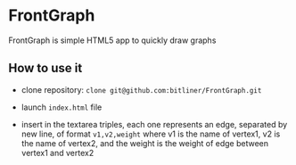 # FrontGraph

FrontGraph is simple HTML5 app to quickly draw graphs

## How to use it

* clone repository: `clone git@github.com:bitliner/FrontGraph.git`

* launch `index.html` file

* insert in the textarea triples, each one represents an edge, separated by new line, of format `v1,v2,weight` where v1 is the name of vertex1, v2 is the name of vertex2, and the weight is the weight of edge between vertex1 and vertex2